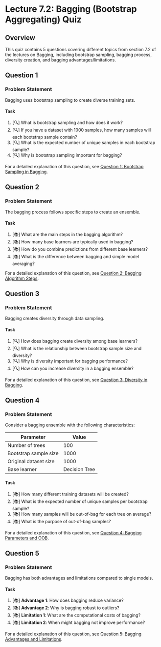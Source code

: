 # Lecture 7.2: Bagging (Bootstrap Aggregating) Quiz

## Overview
This quiz contains 5 questions covering different topics from section 7.2 of the lectures on Bagging, including bootstrap sampling, bagging process, diversity creation, and bagging advantages/limitations.

## Question 1

### Problem Statement
Bagging uses bootstrap sampling to create diverse training sets.

#### Task
1. [🔍] What is bootstrap sampling and how does it work?
2. [🔍] If you have a dataset with 1000 samples, how many samples will each bootstrap sample contain?
3. [🔍] What is the expected number of unique samples in each bootstrap sample?
4. [🔍] Why is bootstrap sampling important for bagging?

For a detailed explanation of this question, see [Question 1: Bootstrap Sampling in Bagging](L7_2_1_explanation.md).

## Question 2

### Problem Statement
The bagging process follows specific steps to create an ensemble.

#### Task
1. [📚] What are the main steps in the bagging algorithm?
2. [📚] How many base learners are typically used in bagging?
3. [📚] How do you combine predictions from different base learners?
4. [📚] What is the difference between bagging and simple model averaging?

For a detailed explanation of this question, see [Question 2: Bagging Algorithm Steps](L7_2_2_explanation.md).

## Question 3

### Problem Statement
Bagging creates diversity through data sampling.

#### Task
1. [🔍] How does bagging create diversity among base learners?
2. [🔍] What is the relationship between bootstrap sample size and diversity?
3. [🔍] Why is diversity important for bagging performance?
4. [🔍] How can you increase diversity in a bagging ensemble?

For a detailed explanation of this question, see [Question 3: Diversity in Bagging](L7_2_3_explanation.md).

## Question 4

### Problem Statement
Consider a bagging ensemble with the following characteristics:

| Parameter | Value |
|-----------|-------|
| Number of trees | 100 |
| Bootstrap sample size | 1000 |
| Original dataset size | 1000 |
| Base learner | Decision Tree |

#### Task
1. [📚] How many different training datasets will be created?
2. [📚] What is the expected number of unique samples per bootstrap sample?
3. [📚] How many samples will be out-of-bag for each tree on average?
4. [📚] What is the purpose of out-of-bag samples?

For a detailed explanation of this question, see [Question 4: Bagging Parameters and OOB](L7_2_4_explanation.md).

## Question 5

### Problem Statement
Bagging has both advantages and limitations compared to single models.

#### Task
1. [📚] **Advantage 1**: How does bagging reduce variance?
2. [📚] **Advantage 2**: Why is bagging robust to outliers?
3. [📚] **Limitation 1**: What are the computational costs of bagging?
4. [📚] **Limitation 2**: When might bagging not improve performance?

For a detailed explanation of this question, see [Question 5: Bagging Advantages and Limitations](L7_2_5_explanation.md).
